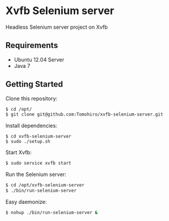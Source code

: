 Xvfb Selenium server
================================================================================

Headless Selenium server project on Xvfb


Requirements
--------------------------------------------------------------------------------

- Ubuntu 12.04 Server
- Java 7


Getting Started
--------------------------------------------------------------------------------

Clone this repository:

```sh
$ cd /opt/
$ git clone git@github.com:Tomohiro/xvfb-selenium-server.git
```

Install dependencies:

```
$ cd xvfb-selenium-server
$ sudo ./setup.sh
```

Start Xvfb:

```sh
$ sudo service xvfb start
```

Run the Selenium server:

```sh
$ cd /opt/xvfb-selenium-server
$ ./bin/run-selenium-server
```

Easy daemonize:

```sh
$ nohup ./bin/run-selenium-server &
```
